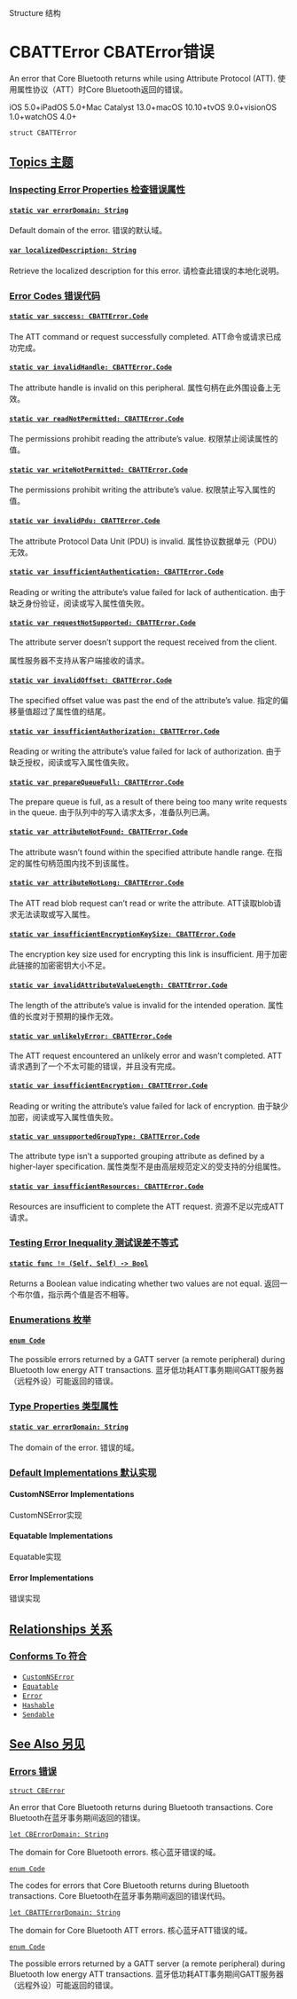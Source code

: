 Structure 结构

# CBATTError CBATError错误

An error that Core Bluetooth returns while using Attribute Protocol (ATT).
使用属性协议（ATT）时Core Bluetooth返回的错误。

iOS 5.0+iPadOS 5.0+Mac Catalyst 13.0+macOS 10.10+tvOS 9.0+visionOS 1.0+watchOS 4.0+

```
struct CBATTError
```



## [Topics 主题](https://developer.apple.com/documentation/corebluetooth/cbatterror-swift.struct#topics)

### [Inspecting Error Properties 检查错误属性](https://developer.apple.com/documentation/corebluetooth/cbatterror-swift.struct#Inspecting-Error-Properties)

#### [`static var errorDomain: String`](https://developer.apple.com/documentation/corebluetooth/cbatterror-swift.struct/errordomain-43w9o)

Default domain of the error.
错误的默认域。



#### [`var localizedDescription: String`](https://developer.apple.com/documentation/corebluetooth/cbatterror-swift.struct/localizeddescription)

Retrieve the localized description for this error.
请检查此错误的本地化说明。



### [Error Codes 错误代码](https://developer.apple.com/documentation/corebluetooth/cbatterror-swift.struct#Error-Codes)

#### [`static var success: CBATTError.Code`](https://developer.apple.com/documentation/corebluetooth/cbatterror-swift.struct/success)

The ATT command or request successfully completed.
ATT命令或请求已成功完成。



#### [`static var invalidHandle: CBATTError.Code`](https://developer.apple.com/documentation/corebluetooth/cbatterror-swift.struct/invalidhandle)

The attribute handle is invalid on this peripheral.
属性句柄在此外围设备上无效。



#### [`static var readNotPermitted: CBATTError.Code`](https://developer.apple.com/documentation/corebluetooth/cbatterror-swift.struct/readnotpermitted)

The permissions prohibit reading the attribute’s value.
权限禁止阅读属性的值。



#### [`static var writeNotPermitted: CBATTError.Code`](https://developer.apple.com/documentation/corebluetooth/cbatterror-swift.struct/writenotpermitted)

The permissions prohibit writing the attribute’s value.
权限禁止写入属性的值。



#### [`static var invalidPdu: CBATTError.Code`](https://developer.apple.com/documentation/corebluetooth/cbatterror-swift.struct/invalidpdu)

The attribute Protocol Data Unit (PDU) is invalid.
属性协议数据单元（PDU）无效。



#### [`static var insufficientAuthentication: CBATTError.Code`](https://developer.apple.com/documentation/corebluetooth/cbatterror-swift.struct/insufficientauthentication)

Reading or writing the attribute’s value failed for lack of authentication.
由于缺乏身份验证，阅读或写入属性值失败。



#### [`static var requestNotSupported: CBATTError.Code`](https://developer.apple.com/documentation/corebluetooth/cbatterror-swift.struct/requestnotsupported)

The attribute server doesn’t support the request received from the client.

属性服务器不支持从客户端接收的请求。



#### [`static var invalidOffset: CBATTError.Code`](https://developer.apple.com/documentation/corebluetooth/cbatterror-swift.struct/invalidoffset)

The specified offset value was past the end of the attribute’s value.
指定的偏移量值超过了属性值的结尾。



#### [`static var insufficientAuthorization: CBATTError.Code`](https://developer.apple.com/documentation/corebluetooth/cbatterror-swift.struct/insufficientauthorization)

Reading or writing the attribute’s value failed for lack of authorization.
由于缺乏授权，阅读或写入属性值失败。



#### [`static var prepareQueueFull: CBATTError.Code`](https://developer.apple.com/documentation/corebluetooth/cbatterror-swift.struct/preparequeuefull)

The prepare queue is full, as a result of there being too many write requests in the queue.
由于队列中的写入请求太多，准备队列已满。



#### [`static var attributeNotFound: CBATTError.Code`](https://developer.apple.com/documentation/corebluetooth/cbatterror-swift.struct/attributenotfound)

The attribute wasn’t found within the specified attribute handle range.
在指定的属性句柄范围内找不到该属性。



#### [`static var attributeNotLong: CBATTError.Code`](https://developer.apple.com/documentation/corebluetooth/cbatterror-swift.struct/attributenotlong)

The ATT read blob request can’t read or write the attribute.
ATT读取blob请求无法读取或写入属性。



#### [`static var insufficientEncryptionKeySize: CBATTError.Code`](https://developer.apple.com/documentation/corebluetooth/cbatterror-swift.struct/insufficientencryptionkeysize)

The encryption key size used for encrypting this link is insufficient.
用于加密此链接的加密密钥大小不足。



#### [`static var invalidAttributeValueLength: CBATTError.Code`](https://developer.apple.com/documentation/corebluetooth/cbatterror-swift.struct/invalidattributevaluelength)

The length of the attribute’s value is invalid for the intended operation.
属性值的长度对于预期的操作无效。



#### [`static var unlikelyError: CBATTError.Code`](https://developer.apple.com/documentation/corebluetooth/cbatterror-swift.struct/unlikelyerror)

The ATT request encountered an unlikely error and wasn’t completed.
ATT请求遇到了一个不太可能的错误，并且没有完成。



#### [`static var insufficientEncryption: CBATTError.Code`](https://developer.apple.com/documentation/corebluetooth/cbatterror-swift.struct/insufficientencryption)

Reading or writing the attribute’s value failed for lack of encryption.
由于缺少加密，阅读或写入属性值失败。



#### [`static var unsupportedGroupType: CBATTError.Code`](https://developer.apple.com/documentation/corebluetooth/cbatterror-swift.struct/unsupportedgrouptype)

The attribute type isn’t a supported grouping attribute as defined by a higher-layer specification.
属性类型不是由高层规范定义的受支持的分组属性。



#### [`static var insufficientResources: CBATTError.Code`](https://developer.apple.com/documentation/corebluetooth/cbatterror-swift.struct/insufficientresources)

Resources are insufficient to complete the ATT request.
资源不足以完成ATT请求。



### [Testing Error Inequality 测试误差不等式](https://developer.apple.com/documentation/corebluetooth/cbatterror-swift.struct#Testing-Error-Inequality)

#### [`static func != (Self, Self) -> Bool`](https://developer.apple.com/documentation/corebluetooth/cbatterror-swift.struct/!=(_:_:))

Returns a Boolean value indicating whether two values are not equal.
返回一个布尔值，指示两个值是否不相等。



### [Enumerations 枚举](https://developer.apple.com/documentation/corebluetooth/cbatterror-swift.struct#Enumerations)

#### [`enum Code`](https://developer.apple.com/documentation/corebluetooth/cbatterror-swift.struct/code)

The possible errors returned by a GATT server (a remote peripheral) during Bluetooth low energy ATT transactions.
蓝牙低功耗ATT事务期间GATT服务器（远程外设）可能返回的错误。



### [Type Properties 类型属性](https://developer.apple.com/documentation/corebluetooth/cbatterror-swift.struct#Type-Properties)

#### [`static var errorDomain: String`](https://developer.apple.com/documentation/corebluetooth/cbatterror-swift.struct/errordomain-60uli)

The domain of the error.
错误的域。



### [Default Implementations 默认实现](https://developer.apple.com/documentation/corebluetooth/cbatterror-swift.struct#Default-Implementations)

#### CustomNSError Implementations

CustomNSError实现



#### Equatable Implementations

Equatable实现



#### Error Implementations 

错误实现



## [Relationships 关系](https://developer.apple.com/documentation/corebluetooth/cbatterror-swift.struct#relationships)

### [Conforms To 符合](https://developer.apple.com/documentation/corebluetooth/cbatterror-swift.struct#conforms-to)

- [`CustomNSError`](https://developer.apple.com/documentation/foundation/customnserror)
- [`Equatable`](https://developer.apple.com/documentation/Swift/Equatable)
- [`Error`](https://developer.apple.com/documentation/Swift/Error)
- [`Hashable`](https://developer.apple.com/documentation/Swift/Hashable)
- [`Sendable`](https://developer.apple.com/documentation/Swift/Sendable)



## [See Also 另见](https://developer.apple.com/documentation/corebluetooth/cbatterror-swift.struct#see-also)

### [Errors 错误](https://developer.apple.com/documentation/corebluetooth/cbatterror-swift.struct#Errors)

[`struct CBError`](https://developer.apple.com/documentation/corebluetooth/cberror-swift.struct)

An error that Core Bluetooth returns during Bluetooth transactions.
Core Bluetooth在蓝牙事务期间返回的错误。

[`let CBErrorDomain: String`](https://developer.apple.com/documentation/corebluetooth/cberrordomain)

The domain for Core Bluetooth errors.
核心蓝牙错误的域。

[`enum Code`](https://developer.apple.com/documentation/corebluetooth/cberror-swift.struct/code)

The codes for errors that Core Bluetooth returns during Bluetooth transactions.
Core Bluetooth在蓝牙事务期间返回的错误代码。

[`let CBATTErrorDomain: String`](https://developer.apple.com/documentation/corebluetooth/cbatterrordomain)

The domain for Core Bluetooth ATT errors.
核心蓝牙ATT错误的域。

[`enum Code`](https://developer.apple.com/documentation/corebluetooth/cbatterror-swift.struct/code)

The possible errors returned by a GATT server (a remote peripheral) during Bluetooth low energy ATT transactions.
蓝牙低功耗ATT事务期间GATT服务器（远程外设）可能返回的错误。
